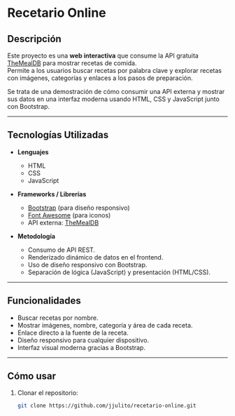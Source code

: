 # Recetario Online

## Descripción
Este proyecto es una **web interactiva** que consume la API gratuita [TheMealDB](https://www.themealdb.com/api.php) para mostrar recetas de comida.  
Permite a los usuarios buscar recetas por palabra clave y explorar recetas con imágenes, categorías y enlaces a los pasos de preparación.

Se trata de una demostración de cómo consumir una API externa y mostrar sus datos en una interfaz moderna usando HTML, CSS y JavaScript junto con Bootstrap.

---

## Tecnologías Utilizadas

- **Lenguajes**
  - HTML
  - CSS
  - JavaScript

- **Frameworks / Librerías**
  - [Bootstrap](https://getbootstrap.com/) (para diseño responsivo)
  - [Font Awesome](https://fontawesome.com/) (para iconos)
  - API externa: [TheMealDB](https://www.themealdb.com/api.php)

- **Metodología**
  - Consumo de API REST.
  - Renderizado dinámico de datos en el frontend.
  - Uso de diseño responsivo con Bootstrap.
  - Separación de lógica (JavaScript) y presentación (HTML/CSS).

---

## Funcionalidades

- Buscar recetas por nombre.
- Mostrar imágenes, nombre, categoría y área de cada receta.
- Enlace directo a la fuente de la receta.
- Diseño responsivo para cualquier dispositivo.
- Interfaz visual moderna gracias a Bootstrap.

---

## Cómo usar

1. Clonar el repositorio:
   ```bash
   git clone https://github.com/jjulito/recetario-online.git
